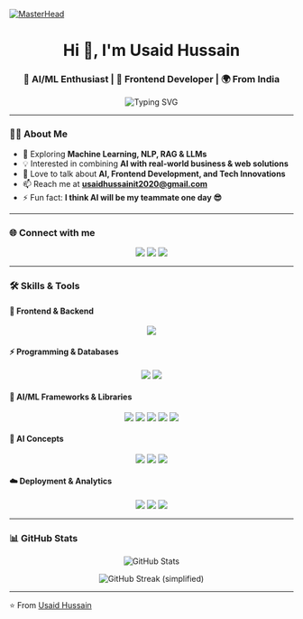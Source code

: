 [![MasterHead](https://i.pinimg.com/originals/2a/53/65/2a53651fa106fb1c7c9c622b85c576da.gif)](https://usaidhussain.io)

<h1 align="center">Hi 👋, I'm Usaid Hussain</h1>
<h3 align="center">🤖 AI/ML Enthusiast | 🚀 Frontend Developer | 🌍 From India</h3>

<p align="center">
  <img src="https://readme-typing-svg.herokuapp.com?font=Fira+Code&pause=1000&color=0CF7E8&center=true&vCenter=true&width=550&lines=Turning+Data+into+Intelligence+⚡;Blending+AI+with+Web+🌐;Exploring+NLP+%7C+RAG+%7C+LLMs+🤖" alt="Typing SVG" />
</p>

---

### 👨‍💻 About Me  
- 🌱 Exploring **Machine Learning, NLP, RAG & LLMs**  
- 💡 Interested in combining **AI with real-world business & web solutions**  
- 💬 Love to talk about **AI, Frontend Development, and Tech Innovations**  
- 📫 Reach me at **usaidhussainit2020@gmail.com**  
- ⚡ Fun fact: **I think AI will be my teammate one day 😎**  

---

### 🌐 Connect with me  
<p align="center">
<a href="https://twitter.com/hussain_2191" target="blank"><img src="https://img.shields.io/badge/Twitter-1DA1F2?style=for-the-badge&logo=twitter&logoColor=white"/></a>
<a href="https://linkedin.com/in/usaidhussain" target="blank"><img src="https://img.shields.io/badge/LinkedIn-0077B5?style=for-the-badge&logo=linkedin&logoColor=white"/></a>
<a href="mailto:usaidhussainit2020@gmail.com"><img src="https://img.shields.io/badge/Gmail-D14836?style=for-the-badge&logo=gmail&logoColor=white"/></a>
</p>

---

### 🛠️ Skills & Tools  

#### 🚀 Frontend & Backend  
<p align="center">
<img src="https://skillicons.dev/icons?i=html,css,js,react,nodejs,fastapi" />
</p>

#### ⚡ Programming & Databases  
<p align="center">
<img src="https://skillicons.dev/icons?i=python,mysql,git,github" />
<img src="https://img.shields.io/badge/SQL-336791?style=for-the-badge&logo=postgresql&logoColor=white" />
</p>

#### 🤖 AI/ML Frameworks & Libraries  
<p align="center">
<img src="https://img.shields.io/badge/TensorFlow-FF6F00?style=for-the-badge&logo=tensorflow&logoColor=white"/>
<img src="https://img.shields.io/badge/PyTorch-EE4C2C?style=for-the-badge&logo=pytorch&logoColor=white"/>
<img src="https://img.shields.io/badge/scikit--learn-F7931E?style=for-the-badge&logo=scikitlearn&logoColor=white"/>
<img src="https://img.shields.io/badge/Pandas-150458?style=for-the-badge&logo=pandas&logoColor=white"/>
<img src="https://img.shields.io/badge/Numpy-013243?style=for-the-badge&logo=numpy&logoColor=white"/>
</p>

#### 🧠 AI Concepts  
<p align="center">
<img src="https://img.shields.io/badge/NLP-008000?style=for-the-badge&logo=ai&logoColor=white"/>
<img src="https://img.shields.io/badge/RAG-800080?style=for-the-badge&logo=ai&logoColor=white"/>
<img src="https://img.shields.io/badge/LLM-FF5733?style=for-the-badge&logo=ai&logoColor=white"/>
</p>

#### ☁️ Deployment & Analytics  
<p align="center">
<img src="https://img.shields.io/badge/Vercel-000000?style=for-the-badge&logo=vercel&logoColor=white"/>
<img src="https://img.shields.io/badge/Render-46E3B7?style=for-the-badge&logo=render&logoColor=black"/>
<img src="https://img.shields.io/badge/PowerBI-F2C811?style=for-the-badge&logo=powerbi&logoColor=black"/>
</p>

---
### 📊 GitHub Stats  
<p align="center">
  <img src="https://github-readme-stats.vercel.app/api?username=usaidhussain&show_icons=true&theme=tokyonight" alt="GitHub Stats" />
</p>

<p align="center">
  <img src="https://img.shields.io/badge/GitHub%20Streak-Loading-blue?style=for-the-badge&logo=github" alt="GitHub Streak (simplified)" />
</p>


---

⭐️ From [Usaid Hussain](https://github.com/usaidhussain)
